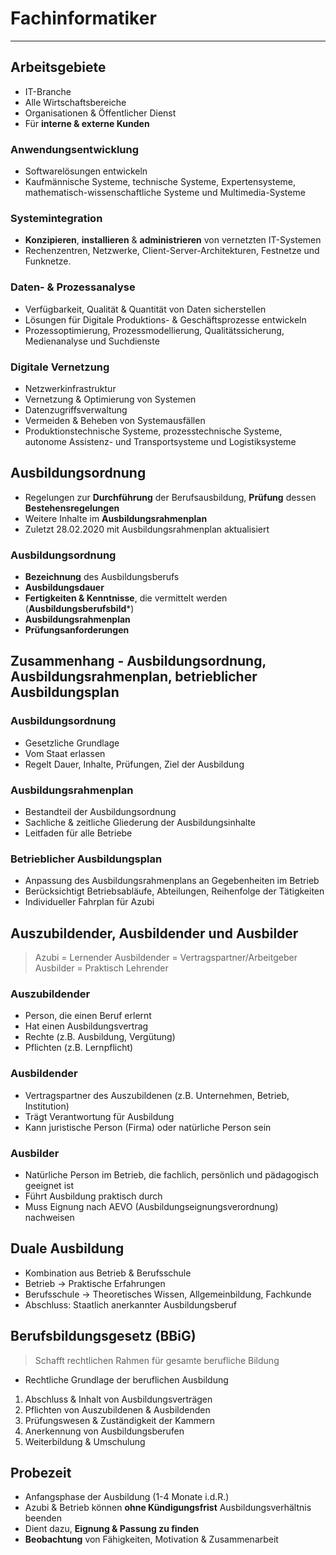 # Fachinformatiker
___
## Arbeitsgebiete
- IT-Branche
- Alle Wirtschaftsbereiche
- Organisationen & Öffentlicher Dienst
- Für **interne & externe Kunden**
### Anwendungsentwicklung
- Softwarelösungen entwickeln
- Kaufmännische Systeme, technische Systeme, Expertensysteme, mathematisch-wissenschaftliche Systeme und Multimedia-Systeme
### Systemintegration
- **Konzipieren**, **installieren** & **administrieren** von vernetzten IT-Systemen
- Rechenzentren, Netzwerke, Client-Server-Architekturen, Festnetze und Funknetze.
### Daten- & Prozessanalyse
- Verfügbarkeit, Qualität & Quantität von Daten sicherstellen
- Lösungen für Digitale Produktions- & Geschäftsprozesse entwickeln
- Prozessoptimierung, Prozessmodellierung, Qualitätssicherung, Medienanalyse und Suchdienste
### Digitale Vernetzung
- Netzwerkinfrastruktur
- Vernetzung & Optimierung von Systemen
- Datenzugriffsverwaltung
- Vermeiden & Beheben von Systemausfällen
- Produktionstechnische Systeme, prozesstechnische Systeme, autonome Assistenz- und Transportsysteme und Logistiksysteme
## Ausbildungsordnung
- Regelungen zur **Durchführung** der Berufsausbildung, **Prüfung** dessen **Bestehensregelungen**
- Weitere Inhalte im **Ausbildungsrahmenplan**
- Zuletzt 28.02.2020 mit Ausbildungsrahmenplan aktualisiert
### Ausbildungsordnung
- **Bezeichnung** des Ausbildungsberufs
- **Ausbildungsdauer**
- **Fertigkeiten & Kenntnisse**, die vermittelt werden (**Ausbildungsberufsbild***)
- **Ausbildungsrahmenplan**
- **Prüfungsanforderungen**
## Zusammenhang - Ausbildungsordnung, Ausbildungsrahmenplan, betrieblicher Ausbildungsplan
### Ausbildungsordnung
- Gesetzliche Grundlage
- Vom Staat erlassen
- Regelt Dauer, Inhalte, Prüfungen, Ziel der Ausbildung
### Ausbildungsrahmenplan
- Bestandteil der Ausbildungsordnung
- Sachliche & zeitliche Gliederung der Ausbildungsinhalte
- Leitfaden für alle Betriebe
### Betrieblicher Ausbildungsplan
- Anpassung des Ausbildungsrahmenplans an Gegebenheiten im Betrieb
- Berücksichtigt Betriebsabläufe, Abteilungen, Reihenfolge der Tätigkeiten
- Individueller Fahrplan für Azubi
## Auszubildender, Ausbildender und Ausbilder
> Azubi = Lernender
> Ausbildender = Vertragspartner/Arbeitgeber
> Ausbilder = Praktisch Lehrender
### Auszubildender
- Person, die einen Beruf erlernt
- Hat einen Ausbildungsvertrag
- Rechte (z.B. Ausbildung, Vergütung)
- Pflichten (z.B. Lernpflicht)
### Ausbildender
- Vertragspartner des Auszubildenen (z.B. Unternehmen, Betrieb, Institution)
- Trägt Verantwortung für Ausbildung
- Kann juristische Person (Firma) oder natürliche Person sein
### Ausbilder
- Natürliche Person im Betrieb, die fachlich, persönlich und pädagogisch geeignet ist
- Führt Ausbildung praktisch durch
- Muss Eignung nach AEVO (Ausbildungseignungsverordnung) nachweisen
## Duale Ausbildung
- Kombination aus Betrieb & Berufsschule
- Betrieb → Praktische Erfahrungen
- Berufsschule → Theoretisches Wissen, Allgemeinbildung, Fachkunde
- Abschluss: Staatlich anerkannter Ausbildungsberuf
## Berufsbildungsgesetz (BBiG)
> Schafft rechtlichen Rahmen für gesamte berufliche Bildung
- Rechtliche Grundlage der beruflichen Ausbildung
1. Abschluss & Inhalt von Ausbildungsverträgen
2. Pflichten von Auszubildenen & Ausbildenden
3. Prüfungswesen & Zuständigkeit der Kammern
4. Anerkennung von Ausbildungsberufen
5. Weiterbildung & Umschulung
## Probezeit
- Anfangsphase der Ausbildung (1-4 Monate i.d.R.)
- Azubi & Betrieb können **ohne Kündigungsfrist** Ausbildungsverhältnis beenden
- Dient dazu, **Eignung & Passung zu finden**
- **Beobachtung** von Fähigkeiten, Motivation & Zusammenarbeit